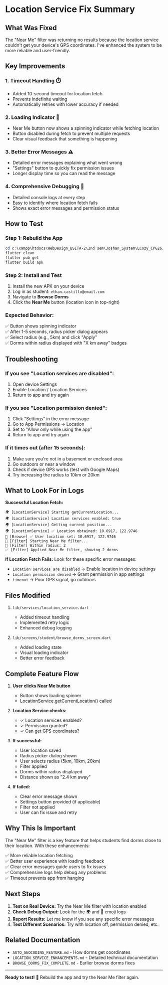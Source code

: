 # Location Service Fix Summary

## What Was Fixed

The "Near Me" filter was returning no results because the location service couldn't get your device's GPS coordinates. I've enhanced the system to be more reliable and user-friendly.

## Key Improvements

### 1. **Timeout Handling** ⏱️
- Added 10-second timeout for location fetch
- Prevents indefinite waiting
- Automatically retries with lower accuracy if needed

### 2. **Loading Indicator** 🔄
- Near Me button now shows a spinning indicator while fetching location
- Button disabled during fetch to prevent multiple requests
- Clear visual feedback that something is happening

### 3. **Better Error Messages** ⚠️
- Detailed error messages explaining what went wrong
- "Settings" button to quickly fix permission issues
- Longer display time so you can read the message

### 4. **Comprehensive Debugging** 🐛
- Detailed console logs at every step
- Easy to identify where location fetch fails
- Shows exact error messages and permission status

## How to Test

### Step 1: Rebuild the App
```powershell
cd c:\xampp\htdocs\WebDesign_BSITA-2\2nd sem\Joshan_System\LCozy_CPG2615\mobile
flutter clean
flutter pub get
flutter build apk
```

### Step 2: Install and Test
1. Install the new APK on your device
2. Log in as student: `ethan.castillo@email.com`
3. Navigate to **Browse Dorms**
4. Click the **Near Me** button (location icon in top-right)

### Expected Behavior:
✅ Button shows spinning indicator  
✅ After 1-5 seconds, radius picker dialog appears  
✅ Select radius (e.g., 5km) and click "Apply"  
✅ Dorms within radius displayed with "X km away" badges  

## Troubleshooting

### If you see "Location services are disabled":
1. Open device Settings
2. Enable Location / Location Services
3. Return to app and try again

### If you see "Location permission denied":
1. Click "Settings" in the error message
2. Go to App Permissions → Location
3. Set to "Allow only while using the app"
4. Return to app and try again

### If it times out (after 15 seconds):
1. Make sure you're not in a basement or enclosed area
2. Go outdoors or near a window
3. Check if device GPS works (test with Google Maps)
4. Try increasing the radius to 10km or 20km

## What to Look For in Logs

**Successful Location Fetch:**
```
🌍 [LocationService] Starting getCurrentLocation...
🌍 [LocationService] Location services enabled: true
🌍 [LocationService] Getting current position...
🌍 [LocationService] ✅ Location obtained: 10.6917, 122.9746
📍 [Browse] ✅ User location set: 10.6917, 122.9746
📍 [Filter] Starting Near Me filter...
📍 [Filter] Within radius: 2
✅ [Filter] Applied Near Me filter, showing 2 dorms
```

**If Location Fetch Fails:**
Look for these specific error messages:
- `Location services are disabled` → Enable location in device settings
- `Location permission denied` → Grant permission in app settings
- `timeout` → Poor GPS signal, go outdoors

## Files Modified

1. `lib/services/location_service.dart`
   - Added timeout handling
   - Implemented retry logic
   - Enhanced debug logging

2. `lib/screens/student/browse_dorms_screen.dart`
   - Added loading state
   - Visual loading indicator
   - Better error feedback

## Complete Feature Flow

1. **User clicks Near Me button**
   - Button shows loading spinner
   - LocationService.getCurrentLocation() called

2. **Location Service checks:**
   - ✓ Location services enabled?
   - ✓ Permission granted?
   - ✓ Can get GPS coordinates?

3. **If successful:**
   - User location saved
   - Radius picker dialog shown
   - User selects radius (5km, 10km, 20km)
   - Filter applied
   - Dorms within radius displayed
   - Distance shown as "2.4 km away"

4. **If failed:**
   - Clear error message shown
   - Settings button provided (if applicable)
   - Filter not applied
   - User can fix issue and retry

## Why This Is Important

The "Near Me" filter is a key feature that helps students find dorms close to their location. With these enhancements:

✅ More reliable location fetching  
✅ Better user experience with loading feedback  
✅ Clear error messages guide users to fix issues  
✅ Comprehensive logs help debug any problems  
✅ Timeout prevents app from hanging  

## Next Steps

1. **Test on Real Device:** Try the Near Me filter with location enabled
2. **Check Debug Output:** Look for the 🌍 and 📍 emoji logs
3. **Report Results:** Let me know if you see any specific error messages
4. **Test Different Scenarios:** Try with location off, permission denied, etc.

## Related Documentation

- `AUTO_GEOCODING_FEATURE.md` - How dorms get coordinates
- `LOCATION_SERVICE_ENHANCEMENTS.md` - Detailed technical documentation
- `BROWSE_DORMS_FIX_COMPLETE.md` - Earlier browse dorms fixes

---

**Ready to test!** 🚀 Rebuild the app and try the Near Me filter again.
